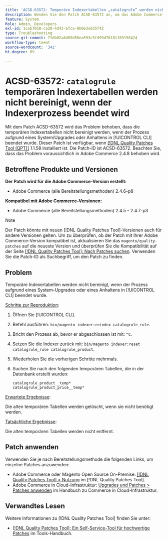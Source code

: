 ```yaml
---
title: 'ACSD-63572: Temporäre Indexertabellen „catalogrule“ werden nicht bereinigt, wenn der Indexerprozess beendet wird'
description: Wenden Sie den Patch ACSD-63572 an, um das Adobe Commerce-Problem zu beheben, bei dem die Indexertabellen nicht bereinigt werden, wenn der Prozess aufgrund eines System-Upgrades oder -Stopps in [!UICONTROL CLI] beendet wurde.
feature: System
Role: Admin, Developers
exl-id: 1cab7058-ca20-4d43-bfca-9b0e3ad35f42
type: Troubleshooting
source-git-commit: 7fdb02a6d89d50ea593c5fd99d78101f89198424
workflow-type: tm+mt
source-wordcount: '341'
ht-degree: 0%

---
```


# ACSD-63572: `catalogrule` temporären Indexertabellen werden nicht bereinigt, wenn der Indexerprozess beendet wird

Mit dem Patch ACSD-63572 wird das Problem behoben, dass die temporären Indexertabellen nicht bereinigt werden, wenn der Prozess aufgrund eines System/Upgrades oder Anhaltens in [!UICONTROL CLI] beendet wurde. Dieser Patch ist verfügbar, wenn [[!DNL Quality Patches Tool (QPT)]](/help/tools/quality-patches-tool/quality-patches-tool-to-self-serve-quality-patches.md) 1.1.58 installiert ist. Die Patch-ID ist ACSD-63572. Beachten Sie, dass das Problem voraussichtlich in Adobe Commerce 2.4.8 behoben wird.

## Betroffene Produkte und Versionen

**Der Patch wird für die Adobe Commerce-Version erstellt:**

* Adobe Commerce (alle Bereitstellungsmethoden) 2.4.6-p8

**Kompatibel mit Adobe Commerce-Versionen:**

* Adobe Commerce (alle Bereitstellungsmethoden) 2.4.5 - 2.4.7-p3

>[!NOTE]
>
>Der Patch könnte mit neuen [!DNL Quality Patches Tool]-Versionen auch für andere Versionen gelten. Um zu überprüfen, ob der Patch mit Ihrer Adobe Commerce-Version kompatibel ist, aktualisieren Sie das `magento/quality-patches` auf die neueste Version und überprüfen Sie die Kompatibilität auf der Seite [[!DNL Quality Patches Tool]: Nach Patches suchen](https://experienceleague.adobe.com/tools/commerce-quality-patches/index.html?lang=de). Verwenden Sie die Patch-ID als Suchbegriff, um den Patch zu finden.

## Problem

Temporäre Indexertabellen werden nicht bereinigt, wenn der Prozess aufgrund eines System-Upgrades oder eines Anhaltens in [!UICONTROL CLI] beendet wurde.

<u>Schritte zur Reproduktion</u>:

1. Öffnen Sie [!UICONTROL CLI].
1. Befehl ausführen: `bin/magento indexer:reindex catalogrule_rule`.
1. Bricht den Prozess ab, bevor er abgeschlossen ist mit: `^C`.
1. Setzen Sie die Indexer zurück mit: `bin/magento indexer:reset catalogrule_rule catalogrule_product`.
1. Wiederholen Sie die vorherigen Schritte mehrmals.
1. Suchen Sie nach den folgenden temporären Tabellen, die in der Datenbank erstellt wurden:

   ```
   catalogrule_product__temp*
   catalogrule_product_price__temp*
   ```

<u>Erwartete Ergebnisse</u>:

Die alten temporären Tabellen werden gelöscht, wenn sie nicht benötigt werden.

<u>Tatsächliche Ergebnisse</u>:

Die alten temporären Tabellen werden nicht entfernt.

## Patch anwenden

Verwenden Sie je nach Bereitstellungsmethode die folgenden Links, um einzelne Patches anzuwenden:

* Adobe Commerce oder Magento Open Source On-Premise: [[!DNL Quality Patches Tool] > Nutzung](/help/tools/quality-patches-tool/usage.md) im [!DNL Quality Patches Tool].
* Adobe Commerce in Cloud-Infrastruktur: [Upgrades und Patches > Patches anwenden](https://experienceleague.adobe.com/docs/commerce-cloud-service/user-guide/develop/upgrade/apply-patches.html?lang=de) im Handbuch zu Commerce in Cloud-Infrastruktur.

## Verwandtes Lesen

Weitere Informationen zu [!DNL Quality Patches Tool] finden Sie unter:

* [[!DNL Quality Patches Tool]: Ein Self-Service-Tool für hochwertige Patches](/help/tools/quality-patches-tool/quality-patches-tool-to-self-serve-quality-patches.md) im Tools-Handbuch.
